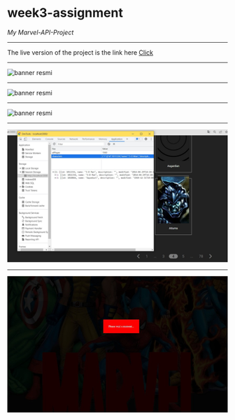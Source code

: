 
# week3-assignment



*My Marvel-API-Project*

<hr>

The live version of the project is the link here  <a href="https://react-marvel-api-project.vercel.app/" target="_blank">Click</a> 

<hr>

![banner resmi](public/screen1.png)

<hr>

![banner resmi](public/screen2.png)

<hr>

![banner resmi](public/screen3.png)

<hr>

![banner resmi](public/screen4.jpg)

<hr>

![banner resmi](public/screen5.jpg)
